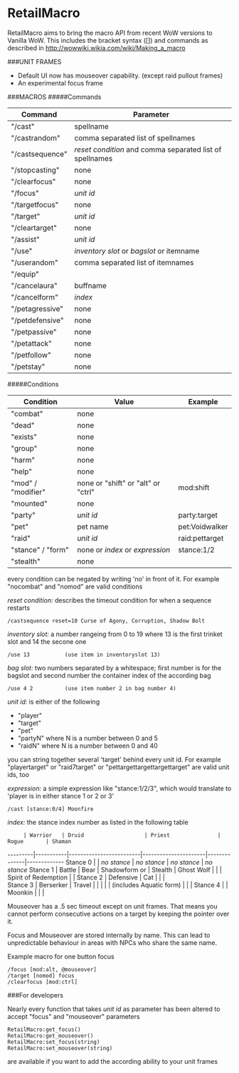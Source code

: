 # RetailMacro

RetailMacro aims to bring the macro API from recent WoW versions to Vanilla WoW. This includes the bracket syntax ([]) and commands as described in http://wowwiki.wikia.com/wiki/Making_a_macro

###UNIT FRAMES
* Default UI now has mouseover capability. (except raid pullout frames)
* An experimental focus frame 

###MACROS
#####Commands

Command         | Parameter
----------------|-------------
"/cast"         | spellname
"/castrandom"   | comma separated list of spellnames
"/castsequence" | _reset condition_ and comma separated list of spellnames
"/stopcasting"  | none
"/clearfocus"   | none
"/focus"        | _unit id_
"/targetfocus"  | none
"/target"       | _unit id_
"/cleartarget"  | none
"/assist"       | _unit id_
"/use"          | _inventory slot_ or _bagslot_ or itemname
"/userandom"    | comma separated list of itemnames
"/equip"        | 
"/cancelaura"   | buffname
"/cancelform"   | _index_
"/petagressive" | none
"/petdefensive" | none
"/petpassive"   | none
"/petattack"    | none
"/petfollow"    | none
"/petstay"      | none

#####Conditions

Condition          | Value                              | Example        
-------------------|------------------------------------|----------------
"combat"           | none                               |                
"dead"             | none                               |                
"exists"           | none                               |                
"group"            | none                               |                
"harm"             | none                               |                
"help"             | none                               |                
"mod" / "modifier" | none or "shift" or "alt" or "ctrl" | mod:shift      
"mounted"          | none                               |                
"party"            | _unit id_                          | party:target   
"pet"              | pet name                           | pet:Voidwalker 
"raid"             | _unit id_                          | raid:pettarget 
"stance" / "form"  | none or _index_ or _expression_    | stance:1/2     
"stealth"          | none                               |                

every condition can be negated by writing 'no' in front of it. For example "nocombat" and "nomod" are valid conditions

*reset condition:* describes the timeout condition for when a sequence restarts
```
/castsequence reset=10 Curse of Agony, Corruption, Shadow Bolt
```
*inventory slot:* a number rangeing from 0 to 19 where 13 is the first trinket slot and 14 the secone one
```
/use 13           (use item in inventoryslot 13)
```
*bag slot:* two numbers separated by a whitespace; first number is for the bagslot and second number the container index of the according bag
```
/use 4 2          (use item number 2 in bag number 4)
```
*unit id:* is either of the following
* "player"
* "target"
* "pet"
* "partyN" where N is a number between 0 and 5
* "raidN" where N is a number between 0 and 40

you can string together several 'target' behind every unit id. For example "playertarget" or "raid7target" or "pettargettargettargettarget" are valid unit ids, too

*expression:* a simple expression like "stance:1/2/3", which would translate to 'player is in either stance 1 or 2 or 3'
```
/cast [stance:0/4] Moonfire
```
*index:* the stance index number as listed in the following table

         | Warrior   | Druid                   | Priest               | Rogue	    | Shaman   
---------|-----------|-------------------------|----------------------|--------------|-------------
Stance 0 |           | _no stance_             | _no stance_          | _no stance_  | _no stance_
Stance 1 | Battle    | Bear 	           | Shadowform or        | Stealth 	    | Ghost Wolf 
         |           |                         | Spirit of Redemption |              |
Stance 2 | Defensive | Cat                     |                      |              | 			
Stance 3 | Berserker | Travel                  |                      |              |
         |           | (includes Aquatic form) | 		       |              |
Stance 4 |           | Moonkin                 |		       |              |


Mouseover has a .5 sec timeout except on unit frames.
That means you cannot perform consecutive actions on a target by keeping the pointer over it.
  
Focus and Mouseover are stored internally by name.
This can lead to unpredictable behaviour in areas with NPCs who share the same name.

Example macro for one button focus
```
/focus [mod:alt, @mouseover]
/target [nomod] focus
/clearfocus [mod:ctrl]
```

###For developers

Nearly every function that takes *unit id* as parameter has been altered to accept "focus" and "mouseover"
parameters
```
RetailMacro:get_focus()
RetailMacro:get_mouseover()
RetailMacro:set_focus(string)
RetailMacro:set_mouseover(string)
```
are available if you want to add the according ability to your unit frames
